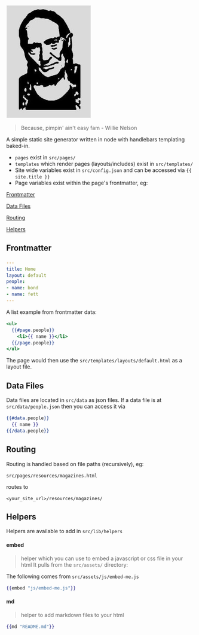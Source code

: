 ![homeboy](willie.jpg)

> Because, pimpin' ain't easy fam - Willie Nelson

A simple static site generator written in node with handlebars templating baked-in.

- `pages` exist in `src/pages/`
- `templates` which render pages (layouts/includes) exist in `src/templates/`
- Site wide variables exist in `src/config.json` and can be accessed via `{{ site.title }}`
- Page variables exist within the page's frontmatter, eg:


[Frontmatter](#frontmatter)

[Data Files](#datafiles)

[Routing](#routing)

[Helpers](#helpers)


## Frontmatter

```yaml
---
title: Home
layout: default
people:
- name: bond
- name: fett
---
```

A list example from frontmatter data:

```handlebars
<ul>
  {{#page.people}}
    <li>{{ name }}</li>
  {{/page.people}}
</ul>
```

The page would then use the `src/templates/layouts/default.html` as a layout file.


## Data Files

Data files are located in `src/data` as json files.
If a data file is at `src/data/people.json` then you can access it via

```handlebars
{{#data.people}}
  {{ name }}
{{/data.people}}
```

## Routing

Routing is handled based on file paths (recursively), eg:

```
src/pages/resources/magazines.html
```

routes to

```
<your_site_url>/resources/magazines/
```


## Helpers

Helpers are available to add in `src/lib/helpers`

#### embed
> helper which you can use to embed a javascript or css file in your html
  It pulls from the `src/assets/` directory:

The following comes from `src/assets/js/embed-me.js`

```handlebars
{{embed "js/embed-me.js"}}
```

#### md
> helper to add markdown files to your html

```handlebars
{{md "README.md"}}
```
